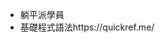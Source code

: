 - 躺平派學員
- 基礎程式語法https://quickref.me/

<!---
dlmosfet/dlmosfet is a ✨ special ✨ repository because its `README.md` (this file) appears on your GitHub profile.
You can click the Preview link to take a look at your changes.
--->
